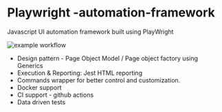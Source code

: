 # Playwright -automation-framework
Javascript UI automation framework built using PlayWright

![example workflow](https://github.com/automationio/pw-automation-framework/actions/workflows/node.js.yml/badge.svg)

- Design pattern - Page Object Model / Page object factory using Generics
- Execution & Reporting: Jest HTML reporting
- Commands wrapper for better control and customization.
- Docker support
- CI support - github actions
- Data driven tests



